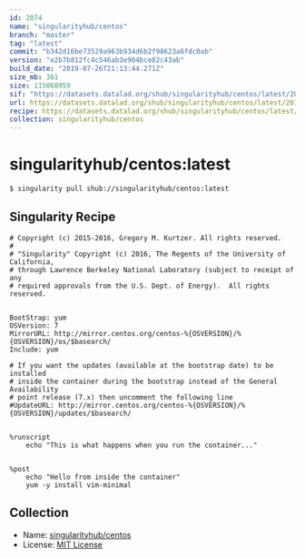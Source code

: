 ```yaml
---
id: 2074
name: "singularityhub/centos"
branch: "master"
tag: "latest"
commit: "b342d16be73529a963b934d6b2f98623a6fdc0ab"
version: "e2b7b812fc4c546ab3e904bce82c43ab"
build_date: "2019-07-26T21:13:44.271Z"
size_mb: 361
size: 115068959
sif: "https://datasets.datalad.org/shub/singularityhub/centos/latest/2019-07-26-b342d16b-e2b7b812/e2b7b812fc4c546ab3e904bce82c43ab.simg"
url: https://datasets.datalad.org/shub/singularityhub/centos/latest/2019-07-26-b342d16b-e2b7b812/
recipe: https://datasets.datalad.org/shub/singularityhub/centos/latest/2019-07-26-b342d16b-e2b7b812/Singularity
collection: singularityhub/centos
---
```


# singularityhub/centos:latest

```bash
$ singularity pull shub://singularityhub/centos:latest
```

## Singularity Recipe

```singularity
# Copyright (c) 2015-2016, Gregory M. Kurtzer. All rights reserved.
# 
# "Singularity" Copyright (c) 2016, The Regents of the University of California,
# through Lawrence Berkeley National Laboratory (subject to receipt of any
# required approvals from the U.S. Dept. of Energy).  All rights reserved.


BootStrap: yum
OSVersion: 7
MirrorURL: http://mirror.centos.org/centos-%{OSVERSION}/%{OSVERSION}/os/$basearch/
Include: yum

# If you want the updates (available at the bootstrap date) to be installed
# inside the container during the bootstrap instead of the General Availability
# point release (7.x) then uncomment the following line
#UpdateURL: http://mirror.centos.org/centos-%{OSVERSION}/%{OSVERSION}/updates/$basearch/


%runscript
    echo "This is what happens when you run the container..."


%post
    echo "Hello from inside the container"
    yum -y install vim-minimal
```

## Collection

 - Name: [singularityhub/centos](https://github.com/singularityhub/centos)
 - License: [MIT License](https://api.github.com/licenses/mit)

